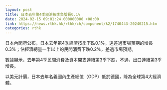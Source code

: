 ```yaml
---
layout: post
title: 日本去年第4季經濟按季負增長0.1%
date: 2024-02-15 09:01:24.000000000 +08:00
link: https://news.rthk.hk/rthk/ch/component/k2/1740443-20240215.htm
categories: rthk
---
```


日本內閣府公布，日本去年第4季經濟按季下跌0.1%，遠差過市場預期的增長0.3%；佔經濟總量一半以上的民間消費下跌0.2%，差過市場預期。

數據顯示，去年第4季民間消費及資本開支連續第3季下跌，不過，出口連續第3季增長。

以美元計價，日本去年名義國內生產總值（GDP）低於德國，降為全球第4大經濟體。
